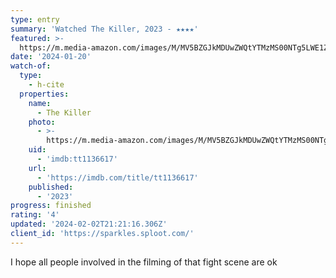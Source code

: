 ```yaml
---
type: entry
summary: 'Watched The Killer, 2023 - ★★★★'
featured: >-
  https://m.media-amazon.com/images/M/MV5BZGJkMDUwZWQtYTMzMS00NTg5LWE1ZTYtOTVhMDI4NGI1YjMyXkEyXkFqcGdeQXVyODk4OTc3MTY@._V1_SX300.jpg
date: '2024-01-20'
watch-of:
  type:
    - h-cite
  properties:
    name:
      - The Killer
    photo:
      - >-
        https://m.media-amazon.com/images/M/MV5BZGJkMDUwZWQtYTMzMS00NTg5LWE1ZTYtOTVhMDI4NGI1YjMyXkEyXkFqcGdeQXVyODk4OTc3MTY@._V1_SX300.jpg
    uid:
      - 'imdb:tt1136617'
    url:
      - 'https://imdb.com/title/tt1136617'
    published:
      - '2023'
progress: finished
rating: '4'
updated: '2024-02-02T21:21:16.306Z'
client_id: 'https://sparkles.sploot.com/'
---
```

I hope all people involved in the filming of that fight scene are ok
